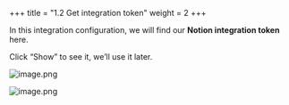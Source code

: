 +++
title = "1.2 Get integration token"
weight = 2
+++


In this integration configuration, we will find our **Notion integration token** here.


Click “Show” to see it, we’ll use it later.


![image.png](/images/002-ii-level-1-notion-to-md/001-1-setup-notion-integration/5-278387-image.png)


![image.png](/images/002-ii-level-1-notion-to-md/001-1-setup-notion-integration/5-462692-image.png)


